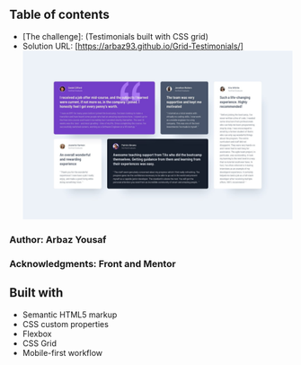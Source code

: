 ## Table of contents

- [The challenge]: (Testimonials built with CSS grid)
- Solution URL: [https://arbaz93.github.io/Grid-Testimonials/]
![Screenshot](./design/desktop-design.jpg)

### Author: Arbaz Yousaf
### Acknowledgments: Front and Mentor

## Built with

- Semantic HTML5 markup
- CSS custom properties
- Flexbox
- CSS Grid
- Mobile-first workflow

